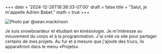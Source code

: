 +++
date = '2024-12-26T18:38:33-07:00'
draft = false
title = "Salut, je m'appelle Adrien Babet."
math = true
+++

![](/images/hero-snow.jpg "Photo par @sean.mackinson")

Je suis snowboardeur et étudiant en kinésiologie. Je m'intéresse au mouvement du corps et à la programmation. J'ai créé ce site pour partager certains de mes projets. Au fur et à mesure que j'ajoute des trucs, ils apparaîtront dans le menu «Projets».